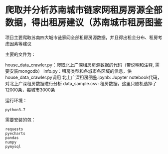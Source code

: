 # 爬取并分析苏南城市链家网租房房源全部数据，得出租房建议（苏南城市租房图鉴
项目主要爬取苏南四大城市链家网全部租房房源数据，并且得出租金分布、租房考虑因素等建议

主要的文件为：

  house_data_crawler.py：爬取北上广深租房房源数据的代码（带说明和注释, 需要安装mongodb）
  info.py：租房类型和各城市各区域的信息，供house_data_crawler.py调用
  北上广深租房图鉴.ipynb: Jupyter notebook代码，对北上广深租房数据进行分析
  data_sample.csv: 租房数据，这里只随机选择了12000条，每城市3000条
  
运行环境：

    python3.7

需要安装的包：

    requests
    pyecharts
    pandas
    numpy
    pymysql
